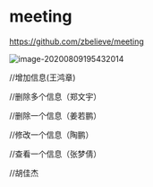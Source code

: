 # meeting
https://github.com/zbelieve/meeting



![image-20200809195432014](https://gitee.com/hhuyangjiang/pic/raw/master/pic/image-20200809195432014.png)

//增加信息(王鸿章)

//删除多个信息（郑文宇）

//删除一个信息（姜若鹏）

//修改一个信息（陶鹏）

//查看一个信息（张梦倩）

//胡佳杰

